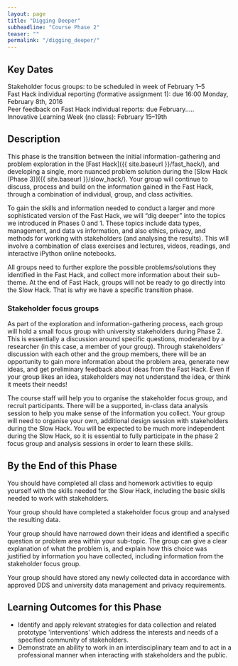 ```yaml
---
layout: page
title: "Digging Deeper"
subheadline: "Course Phase 2"
teaser: ""
permalink: "/digging_deeper/"
---
```



## Key Dates

Stakeholder focus groups: to be scheduled in week of  February 1&ndash;5<br/>
Fast Hack individual reporting (formative assignment 1): due 16:00 Monday, February 8th, 2016<br/>
Peer feedback on Fast Hack individual reports: due February.....<br/>
Innovative Learning Week (no class): February 15&ndash;19th<br/>

## Description

This phase is the transition between the initial information-gathering and problem exploration in the  [Fast Hack]({{ site.baseurl }}/fast_hack/), and developing a single, more nuanced problem solution during the [Slow Hack (Phase 3)]({{ site.baseurl }}/slow_hack/). Your group will continue to discuss, process and build on the information gained in the Fast Hack, through a combination of individual, group, and class activities.

To gain the skills and information needed to conduct a larger and more sophisticated version of the Fast Hack, we will “dig deeper” into the topics we introduced in Phases 0 and 1. These topics include data types, management, and data vs information, and also ethics, privacy, and methods for working with stakeholders (and analysing the results). This will involve a combination of class exercises and lectures, videos, readings, and interactive iPython online notebooks. 

All groups need to further explore the possible problems/solutions they identified in the Fast Hack, and collect more information about their sub-theme. At the end of Fast Hack, groups will not be ready to go directly into the Slow Hack. That is why we have a specific transition phase.

### Stakeholder focus groups

As part of the exploration and information-gathering process, each group will hold a small focus group with university stakeholders during Phase 2. This is essentially a discussion around specific questions, moderated by a researcher (in this case, a member of your group). Through stakeholders’ discussion with each other and the group members, there will be an opportunity to gain more information about the problem area, generate new ideas, and get preliminary feedback about ideas from the Fast Hack. Even if your group likes an idea, stakeholders may not understand the idea, or think it meets their needs! 

The course staff will help you to organise the stakeholder focus group, and recruit participants. There will be a supported, in-class data analysis session to help you make sense of the information you collect. Your group will need to organise your own, additional design session with stakeholders during the Slow Hack. You will be expected to be much more independent during the Slow Hack, so it is essential to fully participate in the phase 2 focus group and analysis sessions in order to learn these skills.


## By the End of this Phase

You should have completed all class and homework activities to equip yourself with the skills needed for the Slow Hack, including the basic skills needed to work with stakeholders.

Your group should have completed a stakeholder focus group and analysed the resulting data.

Your group should have narrowed down their ideas and identified a specific question or problem area within your sub-topic. The group can give a clear explanation of what the problem is, and explain how this choice was justified by information you have collected, including information from the stakeholder focus group.

Your group should have stored any newly collected data in accordance with approved DDS and university data management and privacy requirements. 


## Learning Outcomes for this Phase

* Identify and apply relevant strategies for data collection and related prototype 'interventions' which address the interests and needs of a specified community of stakeholders.
* Demonstrate an ability to work in an interdisciplinary team and to act in a professional manner when interacting with stakeholders and the public.